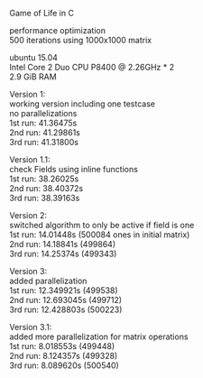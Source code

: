 Game of Life in C

performance optimization  
500 iterations using 1000x1000 matrix  

ubuntu 15.04  
Intel Core 2 Duo CPU P8400 @ 2.26GHz * 2  
2.9 GiB RAM  

Version 1:  
working version including one testcase  
no parallelizations  
1st run: 41.36475s  
2nd run: 41.29861s  
3rd run: 41.31800s  

Version 1.1:  
check Fields using inline functions  
1st run: 38.26025s  
2nd run: 38.40372s  
3rd run: 38.39163s  

Version 2:  
switched algorithm to only be active if field is one  
1st run: 14.01448s (500084 ones in initial matrix)  
2nd run: 14.18841s (499864)  
3rd run: 14.25374s (499343)  

Version 3:  
added parallelization  
1st run: 12.349921s (499538)  
2nd run: 12.693045s (499712)  
3rd run: 12.428803s (500223)  

Version 3.1:  
added more parallelization for matrix operations  
1st run: 8.018553s (499448)  
2nd run: 8.124357s (499328)  
3rd run: 8.089620s (500540)
